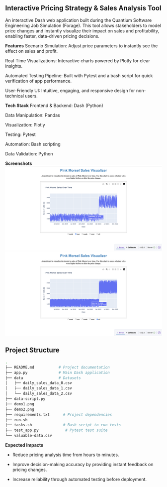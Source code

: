 ## Interactive Pricing Strategy & Sales Analysis Tool
An interactive Dash web application built during the Quantium Software Engineering Job Simulation (Forage). This tool allows stakeholders to model price changes and instantly visualize their impact on sales and profitability, enabling faster, data-driven pricing decisions.

**Features**
Scenario Simulation: Adjust price parameters to instantly see the effect on sales and profit.

Real-Time Visualizations: Interactive charts powered by Plotly for clear insights.

Automated Testing Pipeline: Built with Pytest and a bash script for quick verification of app performance.

User-Friendly UI: Intuitive, engaging, and responsive design for non-technical users.

**Tech Stack**
Frontend & Backend: Dash (Python)

Data Manipulation: Pandas

Visualization: Plotly

Testing: Pytest

Automation: Bash scripting

Data Validation: Python

**Screenshots**
![demo_1](demo1.png) ![demo_2](demo2.png)

## Project Structure

```bash
.
├── README.md           # Project documentation
├── app.py              # Main Dash application
├── data                # Datasets
│   ├── daily_sales_data_0.csv
│   ├── daily_sales_data_1.csv
│   └── daily_sales_data_2.csv
├── data-script.py
├── demo1.png
├── demo2.png
├── requirements.txt      # Project dependencies
├── run.sh
├── tasks.sh              # Bash script to run tests
├── test_app.py            # Pytest test suite
└── valuable-data.csv
```

**Expected Impacts**
- Reduce pricing analysis time from hours to minutes.

- Improve decision-making accuracy by providing instant feedback on pricing changes.

- Increase reliability through automated testing before deployment.

